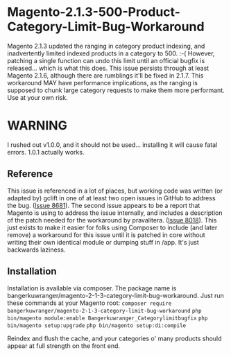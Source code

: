 # Magento-2.1.3-500-Product-Category-Limit-Bug-Workaround

Magento 2.1.3 updated the ranging in category product indexing, and inadvertently limited indexed products in a category to 500. :-( However, patching a single function can undo this limit until an official bugfix is released... which is what this does. This issue persists through at least Magento 2.1.6, although there are rumblings it'll be fixed in 2.1.7. This workaround MAY have performance implications, as the ranging is supposed to chunk large category requests to make them more performant. Use at your own risk.

# WARNING

I rushed out v1.0.0, and it should not be used... installing it will cause fatal errors. 1.0.1 actually works.

## Reference

This issue is referenced in a lot of places, but working code was written (or adapted by) gclift in one of at least two open issues in GitHub to address the bug. ([Issue 8681](https://github.com/magento/magento2/issues/8681)). The second issue appears to be a report that Magento is using to address the issue internally, and includes a description of the patch needed for the workaround by pravalitera. ([Issue 8018](https://github.com/magento/magento2/issues/8018)). This just exists to make it easier for folks using Composer to include (and later remove) a workaround for this issue until it is patched in core without writing their own identical module or dumping stuff in /app. It's just backwards laziness.

## Installation

Installation is available via composer. The package name is bangerkuwranger/magento-2-1-3-category-limit-bug-workaround. Just run these commands at your Magento root:
`composer require bangerkuwranger/magento-2-1-3-category-limit-bug-workaround`
`php bin/magento module:enable Bangerkuwranger_Categorylimitbugfix`
`php bin/magento setup:upgrade`
`php bin/magento setup:di:compile`

Reindex and flush the cache, and your categories o' many products should appear at full strength on the front end.
